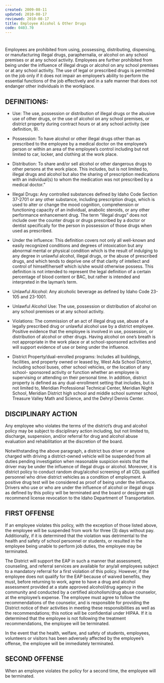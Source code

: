 ```yaml
---
created: 2009-08-11
updated: 2010-08-17
reviewed: 2010-08-17
title: Employee Alcohol & Other Drugs
code: 0403.70
---
```


#  

Employees are prohibited from using, possessing, distributing, dispensing, or manufacturing illegal drugs, paraphernalia, or alcohol on any school premises or at any school activity. Employees are further prohibited from being under the influence of illegal drugs or alcohol on any school premises or at any school activity. The use of legal or prescribed drugs is permitted on the job only if it does not impair an employee’s ability to perform the essential functions of the job effectively and in a safe manner that does not endanger other individuals in the workplace.

## DEFINITIONS:


- Use: The use, possession or distribution of illegal drugs or the abusive use of other drugs, or the use of alcohol on any school premises, or district property during contract hours or at any school activity (see definition, 9).


- Possession: To have alcohol or other illegal drugs other than as prescribed to the employee by a medical doctor on the employee’s person or within an area of the employee’s control including but not limited to car, locker, and clothing at the work place.


- Distribution: To share and/or sell alcohol or other dangerous drugs to other persons at the work place. This includes, but is not limited to, illegal drugs and alcohol but also the sharing of prescription medications with an individual(s) to whom the medication was not prescribed by a medical doctor.”


- Illegal Drugs: Any controlled substances defined by Idaho Code Section 37-2701 or any other substance, including prescription drugs, which is used to alter or change the mood cognition, comprehension or functioning capacity of an individual, anabolic steroids, or any other performance enhancement drug. The term “illegal drugs” does not include over the counter drugs or drugs prescribed by a doctor or dentist specifically for the person in possession of those drugs when used as prescribed.


- Under the influence: This definition covers not only all well-known and easily recognized conditions and degrees of intoxication but any abnormal mental or physical condition which is the result of indulging to any degree in unlawful alcohol, illegal drugs, or the abuse of prescribed drugs, and which tends to deprive one of that clarity of intellect and control of himself/herself which is/she would otherwise possess. This definition is not intended to represent the legal definition of a certain percentage of blood content or BAC, but rather is intended and interpreted in the layman’s term.


- Unlawful Alcohol: Any alcoholic beverage as defined by Idaho Code 23-105 and 23-1001.


- Unlawful Alcohol Use: The use, possession or distribution of alcohol on any school premises or at any school activity.


- Violations: The commission of an act of illegal drug use, abuse of a legally prescribed drug or unlawful alcohol use by a district employee. Positive evidence that the employee is involved in use, possession, or distribution of alcohol or other drugs. Having alcohol on one’s breath is not appropriate in the work place or at school-sponsored activities and will support evidence of use or being under the influence.


- District Property/dual-enrolled programs: Includes all buildings, facilities, and property owned or leased by, West Ada School District, including school buses, other school vehicles, or the location of any school- sponsored activity or function whether an employee is supervising or attending on their personal time. In addition, district property is defined as any dual-enrollment setting that includes, but is not limited to, Meridian Professional Technical Center, Meridian Night School, Meridian District high school and middle school summer school, Treasure Valley Math and Science, and the Dehryl Dennis Center.

## DISCIPLINARY ACTION

Any employee who violates the terms of the district’s drug and alcohol policy may be subject to disciplinary action including, but not limited to, discharge, suspension, and/or referral for drug and alcohol abuse evaluation and rehabilitation at the discretion of the board.

Notwithstanding the above paragraph, a district bus driver or anyone charged with driving a district-owned vehicle will be suspended from all duties pending investigation when reasonable suspicion exists that the driver may be under the influence of illegal drugs or alcohol. Moreover, it is district policy to conduct random drug/alcohol screening of all CDL qualified personnel who drive district vehicles as a condition of employment. A positive drug test will be considered as proof of being under the influence. Drivers who use or who are under the influence of alcohol or illegal drugs as defined by this policy will be terminated and the board or designee will recommend license revocation to the Idaho Department of Transportation.

## FIRST OFFENSE

If an employee violates this policy, with the exception of those listed above, the employee will be suspended from work for three (3) days without pay. Additionally, if it is determined that the violation was detrimental to the health and safety of school personnel or students, or resulted in the employee being unable to perform job duties, the employee may be terminated.

The District will support the EAP in such a manner that assessment, counseling, and referral services are available for any/all employees subject to a mandatory referral for a first violation of this policy. However, if the employee does not qualify for the EAP because of waived benefits, they must, before returning to work, agree to have a drug and alcohol assessment provided at a state approved alcohol/drug agency in the community and conducted by a certified alcoholism/drug abuse counselor, at the employee’s expense. The employee must agree to follow the recommendations of the counselor, and is responsible for providing the District notice of their activities in meeting these responsibilities as well as the recommendations; this notice will be confidential under HIPAA. If it is determined that the employee is not following the treatment recommendations, the employee will be terminated.

In the event that the health, welfare, and safety of students, employees, volunteers or visitors has been adversely affected by the employee’s offense, the employee will be immediately terminated.

## SECOND OFFENSE

When an employee violates the policy for a second time, the employee will be terminated.

